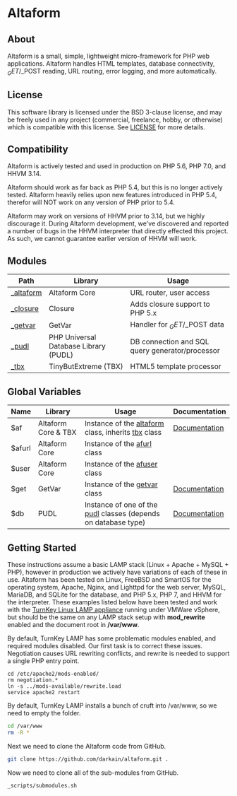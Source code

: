 # Altaform



## About
Altaform is a small, simple, lightweight micro-framework for PHP web
applications. Altaform handles HTML templates, database connectivity,
$_GET/$_POST reading, URL routing, error logging, and more automatically.



## License
This software library is licensed under the BSD 3-clause license, and may be
freely used in any project (commercial, freelance, hobby, or otherwise) which
is compatible with this license. See
[LICENSE](https://github.com/darkain/altaform/blob/master/LICENSE)
for more details.



## Compatibility
Altaform is actively tested and used in production on PHP 5.6, PHP 7.0, and
HHVM 3.14.

Altaform should work as far back as PHP 5.4, but this is no longer actively
tested. Altaform heavily relies upon new features introduced in PHP 5.4,
therefor will NOT work on any version of PHP prior to 5.4.

Altaform may work on versions of HHVM prior to 3.14, but we highly discourage
it. During Altaform development, we've discovered and reported a number of bugs
in the HHVM interpreter that directly effected this project. As such, we cannot
guarantee earlier version of HHVM will work.



## Modules
Path | Library | Usage
-----|---------|------
[_altaform](https://github.com/darkain/altaform-core) | Altaform Core | URL router, user access
[_closure](https://github.com/darkain/closure) | Closure | Adds closure support to PHP 5.x
[_getvar](https://github.com/darkain/getvar) | GetVar | Handler for $_GET/$_POST data
[_pudl](https://github.com/darkain/pudl) | PHP Universal Database Library (PUDL) | DB connection and SQL query generator/processor
[_tbx](https://github.com/darkain/TinyButXtreme) | TinyButExtreme (TBX) | HTML5 template processor



## Global Variables
Name | Library | Usage | Documentation
-----|---------|-------|--------------
$af | Altaform Core & TBX | Instance of the [altaform](https://github.com/darkain/altaform-core/blob/master/altaform.php.inc) class, inherits [tbx](https://github.com/darkain/TinyButXtreme/blob/master/tbx_class.php.inc) class | [Documentation](https://github.com/darkain/altaform-core/blob/master/README.md)
$afurl | Altaform Core | Instance of the [afurl](https://github.com/darkain/altaform-core/blob/master/af_url.php.inc) class
$user | Altaform Core | Instance of the [afuser](https://github.com/darkain/altaform-core/blob/master/user.php.inc) class
$get | GetVar | Instance of the [getvar](https://github.com/darkain/getvar/blob/master/getvar.php.inc) class | [Documentation](https://github.com/darkain/getvar/blob/master/README.md)
$db | PUDL | Instance of one of the [pudl](https://github.com/darkain/pudl/blob/master/pudl.php) classes (depends on database type) | [Documentation](https://github.com/darkain/pudl/blob/master/README.md)



## Getting Started
These instructions assume a basic LAMP stack (Linux + Apache + MySQL + PHP),
however in production we actively have variations of each of these in use.
Altaform has been tested on Linux, FreeBSD and SmartOS for the operating system,
Apache, Nginx, and Lighttpd for the web server, MySQL, MariaDB, and SQLite for
the database, and PHP 5.x, PHP 7, and HHVM for the interpreter. These examples
listed below have been tested and work with the [TurnKey Linux LAMP appliance](https://www.turnkeylinux.org/lampstack)
running under VMWare vSphere, but should be the same on any LAMP stack setup
with **mod_rewrite** enabled and the document root in **/var/www**.

By default, TurnKey LAMP has some problematic modules enabled, and required
modules disabled. Our first task is to correct these issues. Negotiation causes
URL rewriting conflicts, and rewrite is needed to support a single PHP entry
point.
```
cd /etc/apache2/mods-enabled/
rm negotiation.*
ln -s ../mods-available/rewrite.load
service apache2 restart
```

By default, TurnKey LAMP installs a bunch of cruft into /var/www, so we need to
empty the folder.
```Bash
cd /var/www
rm -R *
```

Next we need to clone the Altaform code from GitHub.
```Bash
git clone https://github.com/darkain/altaform.git .
```

Now we need to clone all of the sub-modules from GitHub.
```Bash
_scripts/submodules.sh
```
